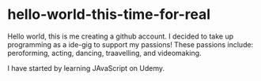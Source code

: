 # hello-world-this-time-for-real
Hello world, this is me creating a github account. 
I decided to take up programming as a ide-gig to support my passions!
These passions include: peroforming, acting, dancing, traavelling, and videomaking.

I have started by learning JAvaScript on Udemy.
